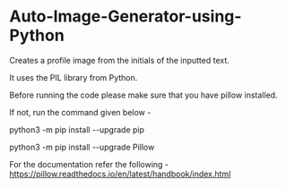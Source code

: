 # Auto-Image-Generator-using-Python

Creates a profile image from the initials of the inputted text. 

It uses the PIL library from Python.

Before running the code please make sure that you have pillow installed.

If not, run the command given below - 


  python3 -m pip install --upgrade pip
  
  python3 -m pip install --upgrade Pillow
 
 For the documentation refer the following - 
https://pillow.readthedocs.io/en/latest/handbook/index.html
